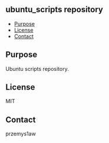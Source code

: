 ## ubuntu_scripts repository

- [Purpose](#purpose)
- [License](#license)
- [Contact](#contact)

## Purpose

Ubuntu scripts repository. 

## License

MIT

## Contact

przemys1aw